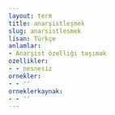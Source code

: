 ```yaml
---
layout: term
title: anarşistleşmek
slug: anarsistlesmek
lisan: Türkçe
anlamlar:
- Anarşist özelliği taşımak
ozellikler:
- - nesnesiz
ornekler:
- - ''
orneklerkaynak:
- - ''
---
```

